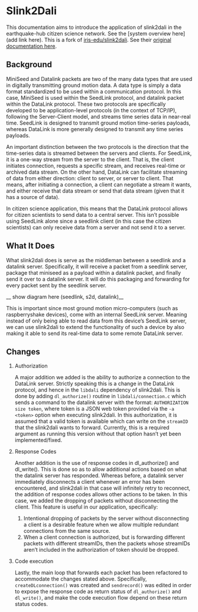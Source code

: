 Slink2Dali
================

This documentation aims to introduce the application of slink2dali in the earthquake-hub citizen science network. See the [system overview here](add link here). This is a fork of [iris-edu/slink2dali](https://github.com/iris-edu/slink2dali). See their [original documentation here](https://github.com/iris-edu/slink2dali/blob/main/doc/slink2dali.md).

## Background

MiniSeed and Datalink packets are two of the many data types that are used in digitally transmitting ground motion data.  A data type is simply a data format standardized to be used within a communication protocol. In this case, MiniSeed is used within the SeedLink protocol, and datalink packet within the DataLink protocol. These two protocols are specifically developed to be application-level protocols (in the context of TCP/IP), following the Server-Client model, and streams time series data in near-real time. SeedLink is designed to transmit ground motion time-series payloads, whereas DataLink is more generally designed to transmit any time series payloads.

An important distinction between the two protocols is the direction that the time-series data is streamed between the servers and clients. For SeedLink, it is a one-way stream from the server to the client. That is, the client initiates connection, requests a specific stream, and receives real-time or archived data stream. On the other hand, DataLink can facilitate streaming of data from either direction: client to server, or server to client. That means, after initiating a connection, a client can negotiate a stream it wants, and either receive that data stream or send that data stream (given that it has a source of data).

In citizen science application, this means that the DataLink protocol allows for citizen scientists to send data to a central server. This isn’t possible using SeedLink alone since a seedlink client (in this case the citizen scientists) can only receive data from a server and not send it to a server.

## What It Does

What slink2dali does is serve as the middleman between a seedlink and a datalink server. Specifically, it will receive a packet from a seedlink server, package that miniseed as a payload within a datalink packet, and finally send it over to a datalink server. It will do this packaging and forwarding for every packet sent by the seedlink server.

__ show diagram here (seedlink, s2d, datalink)__

This is important since most ground motion micro-computers (such as raspberryshake devices), come with an internal SeedLink server. Meaning instead of only being able to read data from this device’s SeedLink server, we can use slink2dali to extend the functionality of such a device by also making it able to send its real-time data to some remote DataLink server.

## Changes

1. Authorization

   A major addition we added is the ability to authorize a connection to the DataLink server. Strictly speaking this is a change in the DataLink protocol, and hence in the `libdali` dependency of slink2dali. This is done by adding `dl_authorize()` routine in `libdali/connection.c` which sends a command to the datalink server with the format: `AUTHORIZATION size token`, where token is a JSON web token provided via the `-a <token>` option when executing slink2dali. In this authorization, it is assumed that a valid token is available which can write on the `streamID` that the slink2dali wants to forward. Currently, this is a required argument as running this version without that option hasn’t yet been implemented/fixed.

2. Response Codes

   Another addition is the use of response codes in dl_authorize() and dl_write(). This is done so as to allow additional actions based on what the datalink server has responded. Whereas before, a datalink server immediately disconnects a client whenever an error has been encountered, and slink2dali in that case will infinitely retry to reconnect, the addition of response codes allows other actions to be taken. In this case, we added the dropping of packets without disconnecting the client. This feature is useful in our application, specifically:
    1. Intentional dropping of packets by the server without disconnecting a client is a desirable feature when we allow multiple redundant connections from the same source.
    2. When a client connection is authorized, but is forwarding different packets with different streamIDs, then the packets whose streamIDs aren’t included in the authorization of token should be dropped.

3. Code execution

   Lastly, the main loop that forwards each packet has been refactored to accommodate the changes stated above. Specifically, `createDLconnection()` was created and `sendrecord()` was edited in order to expose the response code as return status of `dl_authorize()` and `dl_write()`, and make the code execution flow depend on these return status codes.
